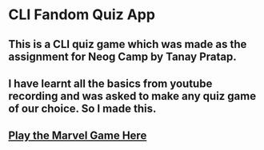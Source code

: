 # CLI Fandom Quiz App

## This is a CLI quiz game which was made as the assignment for Neog Camp by Tanay Pratap.

## I have learnt all the basics from youtube recording and was asked to make any quiz game of our choice. So I made this.

## [Play the Marvel Game Here](https://replit.com/@dc23111998/andom-quiz-CLI-Fandom-Quiz-App#index.js)
